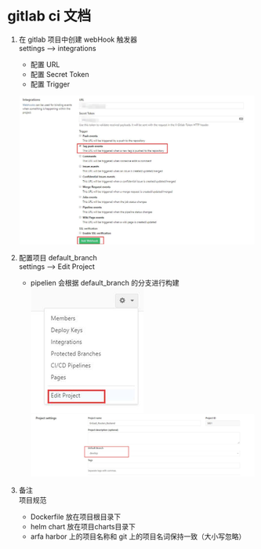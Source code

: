 # gitlab ci 文档

1. 在 gitlab 项目中创建 webHook 触发器  
    settings --> integrations  
    - 配置 URL
    - 配置 Secret Token
    - 配置 Trigger    
      
    ![integrations](../docs/integrations.jpg)  
2. 配置项目 default_branch  
    settings --> Edit Project  
    - pipelien 会根据 default_branch 的分支进行构建   
    ![](../docs/edit_project.jpg)  
    ![](../docs/project_settings.jpg)  
    
3. 备注  
    项目规范
    - Dockerfile 放在项目根目录下
    - helm chart 放在项目charts目录下
    - arfa harbor 上的项目名称和 git 上的项目名词保持一致（大小写忽略）
